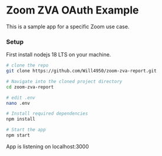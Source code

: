 # Zoom ZVA OAuth Example

This is a sample app for a specific Zoom use case.

### Setup

First install nodejs 18 LTS on your machine.


```bash
# clone the repo
git clone https://github.com/Will4950/zoom-zva-report.git

# Navigate into the cloned project directory
cd zoom-zva-report

# edit .env
nano .env

# Install required dependencies
npm install 

# Start the app
npm start

```

App is listening on localhost:3000
